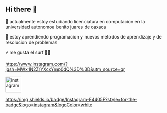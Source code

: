 ## Hi there 👋
🔭 actualmente estoy estudiando licenciatura en computacion en la universidad autonomoa benito juares de oaxaca 

🌱 estoy aprendiendo programacion y nuevos metodos de aprendizaje y de resolucion de problemas 

⚡ me gusta el surf 🤙🏼

https://www.instagram.com/?igsh=MWx1N2ZrYXcxYmp0dQ%3D%3D&utm_source=qr

<a href="https://www.instagram.com/ripchristros.jangir.1010/" target="blank"><img align="center" src="https://user-images.githubusercontent.com/88904952/234981169-2dd1e58f-4b7e-468c-8213-034ba62156c3.png" alt="instagram" height="50" width="50" /></a>

https://img.shields.io/badge/Instagram-E4405F?style=for-the-badge&logo=instagram&logoColor=white

